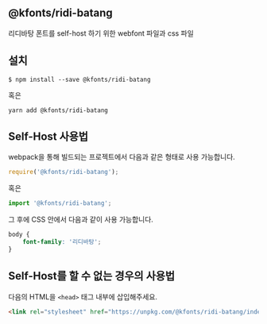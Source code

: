 
@kfonts/ridi-batang
---------------------

리디바탕 폰트를 self-host 하기 위한 webfont 파일과 css 파일

설치
----

```
$ npm install --save @kfonts/ridi-batang
```

혹은

```
yarn add @kfonts/ridi-batang
```

Self-Host 사용법
---------------

webpack을 통해 빌드되는 프로젝트에서 다음과 같은 형태로 사용 가능합니다.

```js
require('@kfonts/ridi-batang');
```

혹은

```js
import '@kfonts/ridi-batang';
```

그 후에 CSS 안에서 다음과 같이 사용 가능합니다.

```css
body {
    font-family: '리디바탕';
}
```

Self-Host를 할 수 없는 경우의 사용법
--------------------------------

다음의 HTML을 `<head>` 태그 내부에 삽입해주세요.

```html
<link rel="stylesheet" href="https://unpkg.com/@kfonts/ridi-batang/index.css" />
```

